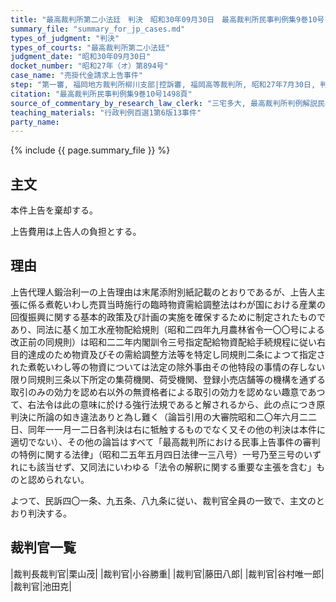 ```yaml
---
title: "最高裁判所第二小法廷　判決　昭和30年09月30日　最高裁判所民事判例集9巻10号1498頁"
summary_file: "summary_for_jp_cases.md"
types_of_judgment: "判決"
types_of_courts: "最高裁判所第二小法廷"
judgment_date: "昭和30年09月30日"
docket_number: "昭和27年（オ）第894号"
case_name: "売掛代金請求上告事件"
step: "第一審, 福岡地方裁判所柳川支部|控訴審, 福岡高等裁判所, 昭和27年7月30日, 判決"
citation: "最高裁判所民事判例集9巻10号1498頁"
source_of_commentary_by_research_law_clerk: "三宅多大, 最高裁判所判例解説民事篇昭和30年度176頁"
teaching_materials: "行政判例百選1第6版13事件"
party_name:
---
```



{% include {{ page.summary_file }}  %}





## 主文



本件上告を棄却する。

上告費用は上告人の負担とする。





## 理由



上告代理人鍛治利一の上告理由は末尾添附別紙記載のとおりであるが、上告人主張に係る煮乾いわし売買当時施行の臨時物資需給調整法はわが国における産業の回復振興に関する基本的政策及び計画の実施を確保するために制定されたものであり、同法に基く加工水産物配給規則（昭和二四年九月農林省令一〇〇号による改正前の同規則）は昭和二二年内閣訓令三号指定配給物資配給手続規程に従い右目的達成のため物資及びその需給調整方法等を特定し同規則二条によつて指定された煮乾いわし等の物資については法定の除外事由その他特段の事情の存しない限り同規則三条以下所定の集荷機関、荷受機関、登録小売店舗等の機構を通ずる取引のみの効力を認め右以外の無資格者による取引の効力を認めない趣意であつて、右法令は此の意味に於ける強行法規であると解されるから、此の点につき原判決に所論の如き違法ありと為し難く（論旨引用の大審院昭和二〇年六月二二日、同年一一月一二日各判決は右に牴触するものでなく又その他の判決は本件に適切でない）、その他の論旨はすべて「最高裁判所における民事上告事件の審判の特例に関する法律」（昭和二五年五月四日法律一三八号）一号乃至三号のいずれにも該当せず、又同法にいわゆる「法令の解釈に関する重要な主張を含む」ものと認められない。

よつて、民訴四〇一条、九五条、八九条に従い、裁判官全員の一致で、主文のとおり判決する。

## 裁判官一覧

|裁判長裁判官|栗山茂|
|裁判官|小谷勝重|
|裁判官|藤田八郎|
|裁判官|谷村唯一郎|
|裁判官|池田克|

